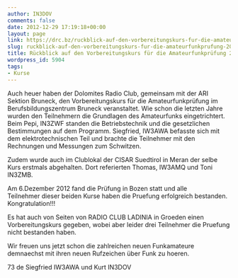 ```yaml
---
author: IN3DOV
comments: false
date: 2012-12-29 17:19:18+00:00
layout: page
link: https://drc.bz/ruckblick-auf-den-vorbereitungskurs-fur-die-amateurfunkprufung-2012/
slug: ruckblick-auf-den-vorbereitungskurs-fur-die-amateurfunkprufung-2012
title: Rückblick auf den Vorbereitungskurs für die Amateurfunkprüfung 2012
wordpress_id: 5904
tags:
- Kurse
---
```


Auch heuer haben der Dolomites Radio Club, gemeinsam mit der ARI Sektion Bruneck, den Vorbereitungskurs für die Amateurfunkprüfung im Berufsbildungszentrum Bruneck veranstaltet. Wie schon die letzten Jahre wurden den Teilnehmern die Grundlagen des Amateurfunks eingetrichtert. Beim Pepi, IN3ZWF standen die Betriebstechnik und die gesetzlichen Bestimmungen auf dem Programm. Siegfried, IW3AWA befasste sich mit dem elektrotechnischen Teil und brachte die Teilnehmer mit den Rechnungen und Messungen zum Schwitzen.




Zudem wurde auch im Clublokal der CISAR Suedtirol in Meran der selbe Kurs erstmals abgehalten. Dort referierten Thomas, IW3AMQ und Toni IN3ZMB.




Am 6.Dezember 2012 fand die Prüfung in Bozen statt und alle Teilnehmer dieser beiden Kurse haben die Pruefung erfolgreich bestanden. Kongratulation!!!




Es hat auch von Seiten von RADIO CLUB LADINIA in Groeden einen Vorbereitungskurs gegeben, wobei aber leider drei Teilnehmer die Pruefung nicht bestanden haben.




Wir freuen uns jetzt schon die zahlreichen neuen Funkamateure demnaechst mit ihren neuen Rufzeichen über Funk zu hoeren.




73 de Siegfried IW3AWA und Kurt IN3DOV

